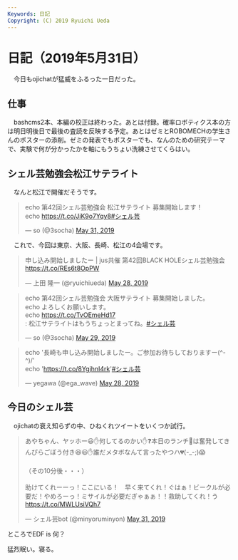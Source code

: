 ```yaml
---
Keywords: 日記
Copyright: (C) 2019 Ryuichi Ueda
---
```


# 日記（2019年5月31日）

　今日もojichatが猛威をふるった一日だった。

## 仕事

　bashcms2本、本編の校正は終わった。あとは付録。確率ロボティクス本の方は明日明後日で最後の査読を反映する予定。あとはゼミとROBOMECHの学生さんのポスターの添削。ゼミの発表でもポスターでも、なんのための研究テーマで、実験で何が分かったかを軸にもうちょい洗練させてくらはい。

## シェル芸勉強会松江サテライト

　なんと松江で開催だそうです。

<blockquote class="twitter-tweet" data-partner="tweetdeck"><p lang="ja" dir="ltr">echo 第42回シェル芸勉強会 松江サテライト 募集開始します！<br>echo <a href="https://t.co/JiK9o7Yqy8">https://t.co/JiK9o7Yqy8</a><a href="https://twitter.com/hashtag/%E3%82%B7%E3%82%A7%E3%83%AB%E8%8A%B8?src=hash&amp;ref_src=twsrc%5Etfw">#シェル芸</a></p>&mdash; so (@3socha) <a href="https://twitter.com/3socha/status/1134270231201718272?ref_src=twsrc%5Etfw">May 31, 2019</a></blockquote>
<script async src="https://platform.twitter.com/widgets.js" charset="utf-8"></script>


　これで、今回は東京、大阪、長崎、松江の4会場です。

<blockquote class="twitter-tweet" data-partner="tweetdeck"><p lang="ja" dir="ltr">申し込み開始しましたー | jus共催 第42回BLACK HOLEシェル芸勉強会 <a href="https://t.co/REs6t8OpPW">https://t.co/REs6t8OpPW</a></p>&mdash; 上田 隆一 (@ryuichiueda) <a href="https://twitter.com/ryuichiueda/status/1133192844007464960?ref_src=twsrc%5Etfw">May 28, 2019</a></blockquote>


<blockquote class="twitter-tweet" data-partner="tweetdeck"><p lang="ja" dir="ltr">echo 第42回シェル芸勉強会 大阪サテライト 募集開始しました。 <br>echo よろしくお願いします。<br>echo <a href="https://t.co/TvOEmeHd17">https://t.co/TvOEmeHd17</a><br>: 松江サテライトはもうちょっとまってね。<a href="https://twitter.com/hashtag/%E3%82%B7%E3%82%A7%E3%83%AB%E8%8A%B8?src=hash&amp;ref_src=twsrc%5Etfw">#シェル芸</a></p>&mdash; so (@3socha) <a href="https://twitter.com/3socha/status/1133667446231949313?ref_src=twsrc%5Etfw">May 29, 2019</a></blockquote>


<blockquote class="twitter-tweet" data-partner="tweetdeck"><p lang="ja" dir="ltr">echo &#39;長崎も申し込み開始しましたー。ご参加お待ちしておりますー(^-^)/&#39;<br>echo &#39;<a href="https://t.co/8YgjhnI4rk">https://t.co/8YgjhnI4rk</a>&#39;<a href="https://twitter.com/hashtag/%E3%82%B7%E3%82%A7%E3%83%AB%E8%8A%B8?src=hash&amp;ref_src=twsrc%5Etfw">#シェル芸</a></p>&mdash; yegawa (@ega_wave) <a href="https://twitter.com/ega_wave/status/1133270325343297537?ref_src=twsrc%5Etfw">May 28, 2019</a></blockquote>



## 今日のシェル芸

　ojichatの衰え知らずの中、ひねくれツイートをいくつか試行。

<blockquote class="twitter-tweet" data-partner="tweetdeck"><p lang="ja" dir="ltr">あやちゃん、ヤッホー😃✋何してるのかい✋❓本日のランチ🍴は奮発してきんぴらごぼう付き😆😃✋誰だメタボなんて言ったやつハ💔(-_-;)😱<br><br>（その10分後・・・）<br><br>助けてくれーーっ！ここにいる！　早く来てくれ！ぐはぁ！ビークルが必要だ！やめろーっ！ミサイルが必要だぎゃぁぁ！！救助してくれ！う <a href="https://t.co/MWLUsiVQh7">https://t.co/MWLUsiVQh7</a></p>&mdash; シェル芸bot (@minyoruminyon) <a href="https://twitter.com/minyoruminyon/status/1134305773402566656?ref_src=twsrc%5Etfw">May 31, 2019</a></blockquote>
<script async src="https://platform.twitter.com/widgets.js" charset="utf-8"></script>


ところでEDF is 何？


猛烈眠い。寝る。


